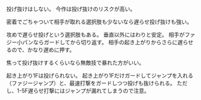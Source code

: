 投げ抜けはしない。
今作は投げ抜けのリスクが高い。

密着でごちゃついて相手が取れる選択肢も少ないなら遅らせ投げ抜けも強い。

攻めで遅らせ投げという選択肢もある。
垂直以外にはわりと安定。
相手がファジー小パンならガードしてから切り返す。
相手の起き上がりからさらに遅らせるので、かなり遅めに押す。

焦って投げ抜けするくらいなら無敵技で暴れた方がいい。

起き上がり1Fは投げられない。
起き上がり1Fだけガードしてジャンプを入れる（ファジージャンプ）と、最速打撃をガードしつつ投げも抜けられる。
ただし、1-5F遅らせ打撃にはジャンプが漏れてしまうので注意。
